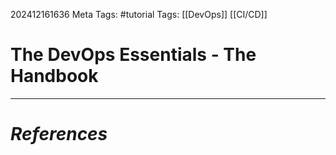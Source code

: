 202412161636
Meta Tags: #tutorial 
Tags: [[DevOps]] [[CI/CD]]

# The DevOps Essentials - The Handbook






---
# *References*